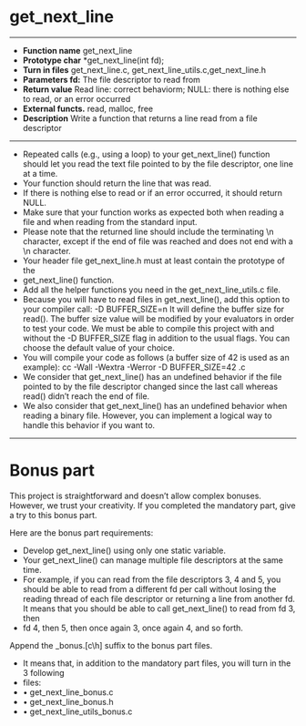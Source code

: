 # get_next_line
-----
* **Function name** get_next_line
* **Prototype char** *get_next_line(int fd);
* **Turn in files** get_next_line.c, get_next_line_utils.c,get_next_line.h
* **Parameters fd:** The file descriptor to read from
* **Return value** Read line: correct behaviorm; NULL: there is nothing else to read, or an error occurred
* **External functs.** read, malloc, free
* **Description** Write a function that returns a line read from a file descriptor

-----

* Repeated calls (e.g., using a loop) to your get_next_line() function should let you read the text file pointed to by the file descriptor, one line at a time.
* Your function should return the line that was read.
* If there is nothing else to read or if an error occurred, it should return NULL.
* Make sure that your function works as expected both when reading a file and when reading from the standard input.
* Please note that the returned line should include the terminating \n character, except if the end of file was reached and does not end with a \n character.
* Your header file get_next_line.h must at least contain the prototype of the
* get_next_line() function.
* Add all the helper functions you need in the get_next_line_utils.c file.
* Because you will have to read files in get_next_line(), add this option to your compiler call: -D BUFFER_SIZE=n It will define the buffer size for read(). The buffer size value will be modified by your evaluators in order to test your code.
We must be able to compile this project with and without the -D
BUFFER_SIZE flag in addition to the usual flags. You can choose the
default value of your choice.
* You will compile your code as follows (a buffer size of 42 is used as an example): cc -Wall -Wextra -Werror -D BUFFER_SIZE=42 <files>.c
* We consider that get_next_line() has an undefined behavior if the file pointed to by the file descriptor changed since the last call whereas read() didn’t reach the end of file.
* We also consider that get_next_line() has an undefined behavior when reading a binary file. However, you can implement a logical way to handle this behavior if
you want to.
-----
# Bonus part

This project is straightforward and doesn’t allow complex bonuses. However, we trust your creativity. If you completed the mandatory part, give a try to this bonus part.


Here are the bonus part requirements:
* Develop get_next_line() using only one static variable.
* Your get_next_line() can manage multiple file descriptors at the same time.
* For example, if you can read from the file descriptors 3, 4 and 5, you should be able to read from a different fd per call without losing the reading thread of each file descriptor or returning a line from another fd. It means that you should be able to call get_next_line() to read from fd 3, then
* fd 4, then 5, then once again 3, once again 4, and so forth.


Append the _bonus.[c\h] suffix to the bonus part files.
* It means that, in addition to the mandatory part files, you will turn in the 3 following
* files:
* • get_next_line_bonus.c
* • get_next_line_bonus.h
* • get_next_line_utils_bonus.c